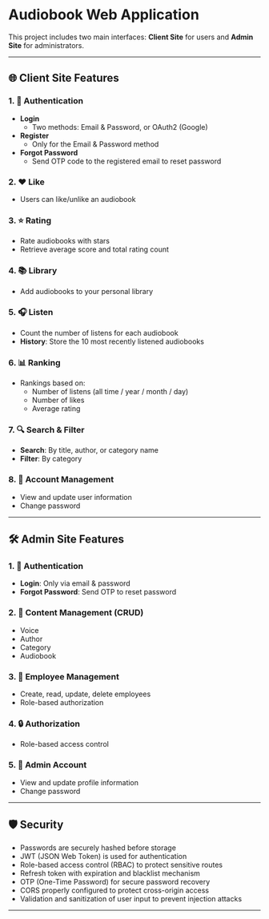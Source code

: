 # Audiobook Web Application

This project includes two main interfaces: **Client Site** for users and **Admin Site** for administrators.

---

## 🌐 Client Site Features

### 1. 🔐 Authentication
- **Login**
  - Two methods: Email & Password, or OAuth2 (Google)
- **Register**
  - Only for the Email & Password method
- **Forgot Password**
  - Send OTP code to the registered email to reset password

### 2. ❤️ Like
- Users can like/unlike an audiobook

### 3. ⭐ Rating
- Rate audiobooks with stars
- Retrieve average score and total rating count

### 4. 📚 Library
- Add audiobooks to your personal library

### 5. 🎧 Listen
- Count the number of listens for each audiobook
- **History**: Store the 10 most recently listened audiobooks

### 6. 📊 Ranking
- Rankings based on:
  - Number of listens (all time / year / month / day)
  - Number of likes
  - Average rating

### 7. 🔍 Search & Filter
- **Search**: By title, author, or category name
- **Filter**: By category

### 8. 👤 Account Management
- View and update user information
- Change password

---

## 🛠️ Admin Site Features

### 1. 🔐 Authentication
- **Login**: Only via email & password
- **Forgot Password**: Send OTP to reset password

### 2. 📁 Content Management (CRUD)
- Voice
- Author
- Category
- Audiobook

### 3. 👥 Employee Management
- Create, read, update, delete employees
- Role-based authorization

### 4. 🔒 Authorization
- Role-based access control

### 5. 👤 Admin Account
- View and update profile information
- Change password

---
## 🛡️ Security

- Passwords are securely hashed before storage
- JWT (JSON Web Token) is used for authentication
- Role-based access control (RBAC) to protect sensitive routes
- Refresh token with expiration and blacklist mechanism
- OTP (One-Time Password) for secure password recovery
- CORS properly configured to protect cross-origin access
- Validation and sanitization of user input to prevent injection attacks

---